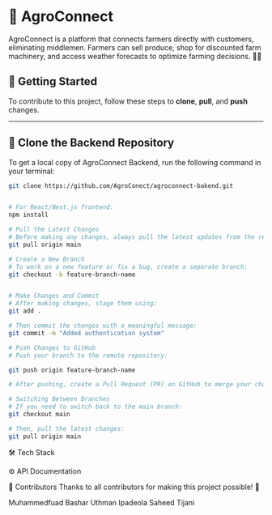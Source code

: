 # 🌱 AgroConnect

AgroConnect is a platform that connects farmers directly with customers, eliminating middlemen. Farmers can sell produce, shop for discounted farm machinery, and access weather forecasts to optimize farming decisions. 🚜🌾

## 📌 Getting Started

To contribute to this project, follow these steps to **clone**, **pull**, and **push** changes.

---

## **🔹 Clone the Backend Repository**

To get a local copy of AgroConnect Backend, run the following command in your terminal:

```sh
git clone https://github.com/AgroConect/agroconnect-bakend.git


# For React/Next.js frontend:
npm install

# Pull the Latest Changes
# Before making any changes, always pull the latest updates from the repository:
git pull origin main

# Create a New Branch
# To work on a new feature or fix a bug, create a separate branch:
git checkout -b feature-branch-name


# Make Changes and Commit
# After making changes, stage them using:
git add .

# Then commit the changes with a meaningful message:
git commit -m "Added authentication system"

# Push Changes to GitHub
# Push your branch to the remote repository:

git push origin feature-branch-name

# After pushing, create a Pull Request (PR) on GitHub to merge your changes into the main branch.

# Switching Between Branches
# If you need to switch back to the main branch:
git checkout main

# Then, pull the latest changes:
git pull origin main

```

🛠 Tech Stack

⚙️ API Documentation

🤝 Contributors
Thanks to all contributors for making this project possible! 💪

Muhammedfuad Bashar
Uthman Ipadeola
Saheed Tijani